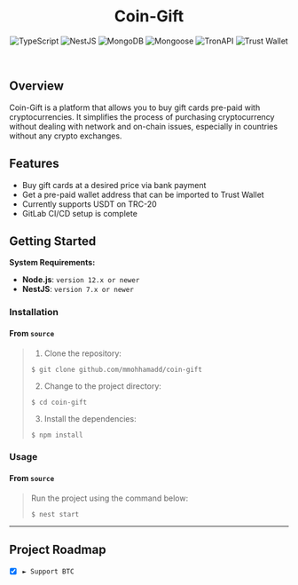 <h1 align="center">Coin-Gift</h1>

<p align="center">
  <img src="https://img.shields.io/badge/TypeScript-3178C6.svg?style=default&logo=TypeScript&logoColor=white" alt="TypeScript">
  <img src="https://img.shields.io/badge/NestJS-E0234E.svg?style=default&logo=NestJS&logoColor=white" alt="NestJS">
  <img src="https://img.shields.io/badge/MongoDB-47A248.svg?style=default&logo=MongoDB&logoColor=white" alt="MongoDB">
  <img src="https://img.shields.io/badge/Mongoose-880000.svg?style=default&logo=Mongoose&logoColor=white" alt="Mongoose">
  <img src="https://img.shields.io/badge/TronAPI-000000.svg?style=default&logo=Tron&logoColor=white" alt="TronAPI">
  <img src="https://img.shields.io/badge/Trust Wallet-000000.svg?style=default&logo=Trust Wallet&logoColor=white" alt="Trust Wallet">
</p>

<br>

##  Overview
Coin-Gift is a platform that allows you to buy gift cards pre-paid with cryptocurrencies. It simplifies the process of purchasing cryptocurrency without dealing with network and on-chain issues, especially in countries without any crypto exchanges.

## Features

- Buy gift cards at a desired price via bank payment
- Get a pre-paid wallet address that can be imported to Trust Wallet
- Currently supports USDT on TRC-20
- GitLab CI/CD setup is complete


##  Getting Started

**System Requirements:**

* **Node.js**: `version 12.x or newer`
* **NestJS**: `version 7.x or newer`

###  Installation

<h4>From <code>source</code></h4>

> 1. Clone the repository:
>
> ```console
> $ git clone github.com/mmohhamadd/coin-gift
> ```
>
> 2. Change to the project directory:
> ```console
> $ cd coin-gift
> ```
>
> 3. Install the dependencies:
> ```console
> $ npm install
> ```

###  Usage

<h4>From <code>source</code></h4>

> Run the project using the command below:
> ```console
> $ nest start
> ```

---
##  Project Roadmap

- [X] `► Support BTC`